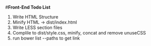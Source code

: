#**Front-End Todo List**
1. Write HTML Structure
2. Minify HTML -> dist/index.html
3. Write LESS section files
4. Complile to dist/style.css, minify, concat and remove unuseCSS
5. run bower list --paths to get link
